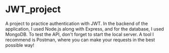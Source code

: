 # JWT_project

A project to practice authentication with JWT. In the backend of the application, I used Node.js along with Express, and for the database, I used MongoDB. To test the API, don't forget to start the local server. A tool I recommend is Postman, where you can make your requests in the best possible way!

